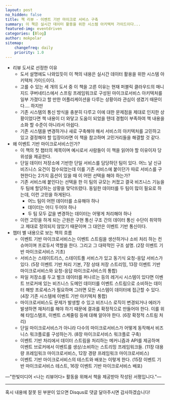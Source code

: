 ```yaml
---
layout: post
no_hidden: false
title: 책 리뷰 - 이벤트 기반 마이크로 서비스 구축
summary: 이 책은 실시간 데이터 활용을 위한 시스템 아키텍처 가이드이다...
featured-img: eventdriven
categories: [Blog]
author: mokpolar
sitemap:
    changefreq: daily
    priority: 1.0
---
```


- 리뷰 도서로 선정한 이유
    - 도서 설명에도 나와있듯이 이 책의 내용은 실시간 데이터 활용을 위한 시스템 아키텍처 가이드이다. 
    - 고를 수 있는 세 개의 도서 중 이 책을 고른 이유는 현재 퍼블릭 클라우드의 매니지드 쿠버네티스에서 스프링 프레임워크로 구성된 마이크로서비스 아키텍처를 일부 가졌다고 할 만한 어플리케이션을 다루는 상황이라 관심이 생겼기 때문이다.... 하지만
    - 기존 시스템의 통신 방식을 충분히 다루고 이에 대한 문제점을 제대로 인지한 상황이었다면 책 내용이 더 와닿고 도움이 되었을 텐데 경험이 부족하여 책 내용을 소화 할 수준이 아니라서 아쉽다.
    - 기존 시스템을 변경하거나 새로 구축해야 해서 서비스의 아키텍처를 고민하고 있고 결정해야 할 입장이라면 이 책을 참고하며 고민거리들을 해결할 것 같다. 
- 왜 이벤트 기반 마이크로서비스인가?
    - 이 책의 첫 챕터의 제목이며 예시로서 사람들이 이 책을 읽어야 할 이유이자 당위성을 제공한다. 
    - 단일 데이터 저장소에 기반한 단일 서비스를 담당하던 팀이 있다. 어느 날 신규 비즈니스 요건이 접수되었는데 이를 기존 서비스에 붙이던가 따로 서비스를 구현한다는 2가지 옵션이 있을 때 이 어떤 선택을 해야 하는가?
    - 기존 서비스에 붙인다는 선택을 한 이 팀의 규모는 커졌고 결국 비즈니스 기능을 두 팀에 할당하는 상황을 맞닥뜨렸다. 동일한 데이터를 두 팀이 많이 필요로 하는데, 이런 고민을 하게된다. 
        - 어느 팀이 어떤 데이터를 소유해야 하나
        - 데이터는 어디 두어야 하나
        - 두 팀 모두 값을 변경하는 데이터는 어떻게 처리해야 하나
    - 이런 고민을 하게 되는 근원은 구현 통신 구조 간의 데이터 통신 수단이 취약하고 제대로 정의되지 않았기 때문이며 그 대안은 이벤트 기반 통신이다.
- 챕터 별 내용으로 보는 책의 흐름
    - 이벤트 기반 마이크로서비스는 이벤트 스트림을 생산하거나 소비 처리 하는 컨슈머이며 프로듀서 역할을 한다. 그리고 그 대략적인 구조 설명. (2장 이벤트 기반 마이크로서비스 기초)
    - 서비스는 스테이트리스, 스테이트풀 서비스가 있고 동기식 요청-응답 서비스가 있다. (5장 이벤트 기반 처리 기본, 7장 상태 저장 스트리밍, 13장 이벤트 기반 마이크로서비스와 요청-응답 마이크로서비스의 통합) 
    - 파일 저장소를 두고 벌크 데이터를 퍼나르는 등의 레거시 시스템이 있다면 이벤트 브로커에 있는 비즈니스 도메인 데이터를 이벤트 스트림으로 소비하는 데이터 해방 프로세스가 필요하며 그러면 모든 시스템이 데이터에 접근할 수 있다. (4장 기존 시스템에 이벤트 기반 아키텍처 통합)
    - 마이크로서비스도 문제가 발생할 수 있고 비즈니스 로직이 변경되거나 에러가 발생하면 재처리를 해야 하기 때문에 결과를 확정적으로 만들어야 한다. 이를 위해 타임스탬프, 이벤트 스케줄링 등에 대해 알아야 한다. (6장 확정적 스트림 처리)
    - 단일 마이크로서비스가 아니라 다수의 마이크로서비스가 어떻게 동작해서 비즈니스 워크플로를 구성하는가. (8장 마이크로서비스 워크플로 구축)
    - 이벤트 기반 처리에서 데이터 스트림을 처리하는 메커니즘과 API를 제공하며 이벤트 브로커에서 이벤트를 생상/소비하는 스트리밍 프레임워크들. (11장 대용량 프레임워크 마이크로서비스, 12장 경량 프레임워크 마이크로서비스)
    - 이벤트 기반 마이크로서비스의 테스트와 배포는 이렇게 한다. (15장 이벤트 기반 마이크로서비스 테스트, 16장 이벤트 기반 마이크로서비스 배포)


—"한빛미디어 <나는 리뷰어다> 활동을 위해서 책을 제공받아 작성된 서평입니다."—

---

혹시 내용에 잘못 된 부분이 있으면 Disqus로 댓글 달아주시면 감사하겠습니다!
